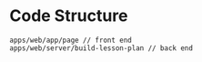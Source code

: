 # Code Structure

```
apps/web/app/page // front end
apps/web/server/build-lesson-plan // back end
```